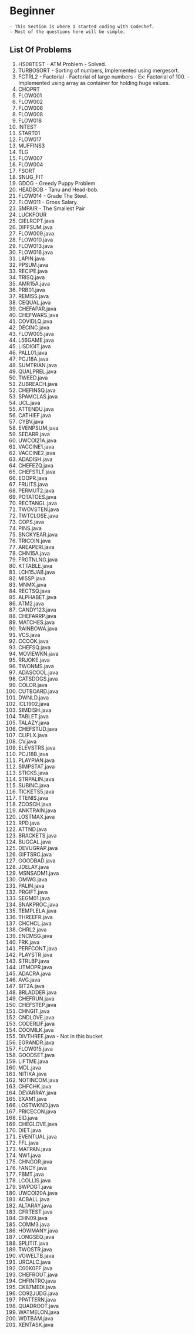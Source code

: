 # Beginner 
	- This Section is where I started coding with CodeChef. 
	- Most of the questions here will be simple.

## List Of Problems
1. HS08TEST - ATM Problem - Solved.
2. TURBOSORT - Sorting of numbers, Implemented using mergesort.
3. FCTRL2 - Factorial - Factorial of large numbers - Ex: Factorial of 100. - Implemented using array as container for holding huge values.
4. CHOPRT
5. FLOW001
6. FLOW002
7. FLOW006
8. FLOW008
9. FLOW018
10. INTEST
11. START01
12. FLOW017
13. MUFFINS3
14. TLG
15. FLOW007
16. FLOW004
17. FSORT
18. SNUG_FIT
19. GDOG - Greedy Puppy Problem
20. HEADBOB - Tanu and Head-bob.
21. FLOW014 - Grade The Steel.
22. FLOW011 - Gross Salary.
23. SMPAIR - The Smallest Pair
24. LUCKFOUR
25. CIELRCPT.java
26. DIFFSUM.java
27. FLOW009.java
28. FLOW010.java
29. FLOW013.java
30. FLOW016.java
31. LAPIN.java
32. PPSUM.java
33. RECIPE.java
34. TRISQ.java
35. AMR15A.java
36. PRB01.java
37. REMISS.java
38. CEQUAL.java
39. CHEFAPAR.java
40. CHEFWARS.java
41. COVIDLQ.java
42. DECINC.java
43. FLOW005.java
44. L56GAME.java
45. LISDIGIT.java
46. PALL01.java
47. PCJ18A.java
48. SUMTRIAN.java
49. QUALPREL.java
50. TWEED.java
51. ZUBREACH.java
52. CHEFINSQ.java
53. SPAMCLAS.java
54. UCL.java
55. ATTENDU.java
56. CATHIEF.java
57. CYBV.java
58. EVENPSUM.java
59. SEDARR.java
60. UWCOI21A.java
61. VACCINE1.java
62. VACCINE2.java
63. ADADISH.java
64. CHEFEZQ.java
65. CHEFSTLT.java
66. EOOPR.java
67. FRUITS.java
68. PERMUT2.java
69. POTATOES.java
70. RECTANGL.java
71. TWOVSTEN.java
72. TWTCLOSE.java
73. COPS.java
74. PINS.java
75. SNCKYEAR.java
76. TRICOIN.java
77. AREAPERI.java
78. CHN15A.java
79. FRGTNLNG.java
80. KTTABLE.java
81. LCH15JAB.java
82. MISSP.java
83. MNMX.java
84. RECTSQ.java
85. ALPHABET.java
86. ATM2.java
87. CANDY123.java
88. CHEFARRP.java
89. MATCHES.java
90. RAINBOWA.java
91. VCS.java
92. CCOOK.java
93. CHEFSQ.java
94. MOVIEWKN.java
95. RRJOKE.java
96. TWONMS.java
97. ADASCOOL.java
98. CATSDOGS.java
99. COLOR.java
100. CUTBOARD.java
101. DWNLD.java
102. ICL1902.java
103. SIMDISH.java
104. TABLET.java
105. TALAZY.java
106. CHEFSTUD.java
107. CLIPLX.java
108. CV.java
109. ELEVSTRS.java
110. PCJ18B.java
111. PLAYPIAN.java
112. SIMPSTAT.java
113. STICKS.java
114. STRPALIN.java
115. SUBINC.java
116. TICKETS5.java
117. TTENIS.java
118. ZCOSCH.java
119. ANKTRAIN.java
120. LOSTMAX.java
121. RPD.java
122. ATTND.java
123. BRACKETS.java
124. BUGCAL.java
125. DEVUGRAP.java
126. GIFTSRC.java
127. GOODBAD.java
128. JDELAY.java
129. MSNSADM1.java
130. OMWG.java
131. PALIN.java
132. PRGIFT.java
133. SEGM01.java
134. SNAKPROC.java
135. TEMPLELA.java
136. THREEFR.java
137. CHCHCL.java
138. CHRL2.java
139. ENCMSG.java
140. FRK.java
141. PERFCONT.java
142. PLAYSTR.java
143. STRLBP.java
144. UTMOPR.java
145. ADACRA.java
146. AVG.java
147. BIT2A.java
148. BRLADDER.java
149. CHEFRUN.java
150. CHEFSTEP.java
151. CHNGIT.java
152. CNDLOVE.java
153. CODERLIF.java
154. COOMILK.java
155. DIVTHREE.java - Not in this bucket
156. EGRANDR.java
157. FLOW015.java
158. GOODSET.java
159. LIFTME.java
160. MDL.java
161. NITIKA.java
162. NOTINCOM.java
163. CHFCHK.java
164. DEVARRAY.java
165. EXAM1.java
166. LOSTWKND.java
167. PRICECON.java
168. EID.java
169. CHEGLOVE.java
170. DIET.java
171. EVENTUAL.java
172. FFL.java
172. MATPAN.java
173. NW1.java
174. CHNGOR.java
175. FANCY.java
176. FBMT.java
177. LCOLLIS.java
178. SWPDGT.java
179. UWCOI20A.java
180. ACBALL.java
181. ALTARAY.java
182. CFRTEST.java
183. CHN09.java
184. COMM3.java
185. HOWMANY.java
186. LONGSEQ.java
187. SPLITIT.java
188. TWOSTR.java
189. VOWELTB.java
190. URCALC.java
191. C00K0FF.java
192. CHEFROUT.java
193. CHFINTRO.java
194. CK87MEDI.java
195. CO92JUDG.java
196. PPATTERN.java
197. QUADROOT.java
198. WATMELON.java
199. WDTBAM.java
120. XENTASK.java